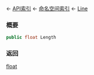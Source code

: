 ← [API索引](Api-Index) ← [命名空间索引](Namespace-Index) ← [Line](VRageMath.Line)

### 概要

```csharp
public float Length
```

### 返回

[float](https://docs.microsoft.com/en-us/dotnet/api/System.Single?view=netframework-4.6)

